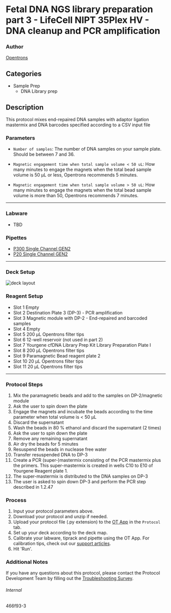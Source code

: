 # Fetal DNA NGS library preparation part 3 - LifeCell NIPT 35Plex HV - DNA cleanup and PCR amplification

### Author
[Opentrons](https://opentrons.com/)

## Categories
* Sample Prep
	* DNA Library prep

## Description
This protocol mixes end-repaired DNA samples with adaptor ligation mastermix and DNA barcodes specified according to a CSV input file

### Parameters
* `Number of samples`: The number of DNA samples on your sample plate. Should be between 7 and 36.

* `Magnetic engagement time when total sample volume < 50 uL`: How many minutes to engage the magnets when the total bead sample volume is 50 µL or less, Opentrons recommends 5 minutes.

* `Magnetic engagement time when total sample volume > 50 uL`: How many minutes to engage the magnets when the total bead sample volume is more than 50, Opentrons recommends 7 minutes.
---

### Labware
* TBD

### Pipettes
* [P300 Single Channel GEN2](https://shop.opentrons.com/single-channel-electronic-pipette-p20/)
* [P20 Single Channel GEN2](https://shop.opentrons.com/single-channel-electronic-pipette-p20/)

---

### Deck Setup

![deck layout](https://opentrons-protocol-library-website.s3.amazonaws.com/custom-README-images/459cc2/459cc2-layout.png)

### Reagent Setup
* Slot 1 Empty
* Slot 2 Destination Plate 3 (DP-3) - PCR amplification
* Slot 3 Magnetic module with DP-2 - End-repaired and barcoded samples
* Slot 4 Empty
* Slot 5 200 µL Opentrons filter tips
* Slot 6 12-well reservoir (not used in part 2)
* Slot 7 Yourgene cfDNA Library Prep Kit Library Preparation Plate I
* Slot 8 200 µL Opentrons filter tips
* Slot 9 Paramagnetic Bead reagent plate 2
* Slot 10 20 µL Opentrons filter tips
* Slot 11 20 µL Opentrons filter tips

---

### Protocol Steps
1. Mix the paramagnetic beads and add to the samples on DP-2/magnetic module
2. Ask the user to spin down the plate
3. Engage the magnets and incubate the beads according to the time parameter when total volume is < 50 µL
4. Discard the supernatant
5. Wash the beads in 80 % ethanol and discard the supernatant (2 times)
6. Ask the user to spin down the plate
7. Remove any remaining supernatant
8. Air dry the beads for 5 minutes
9. Resuspend the beads in nuclease free water
10. Transfer resuspended DNA to DP-3
11. Create a PCR (super-)mastermix consisting of the PCR mastermix plus the primers. This super-mastermix is created in wells C10 to E10 of Yourgene Reagent plate 1.
12. The super-mastermix is distributed to the DNA samples on DP-3
13. The user is asked to spin down DP-3 and perform the PCR step described in 1.2.47

### Process
1. Input your protocol parameters above.
2. Download your protocol and unzip if needed.
3. Upload your protocol file (.py extension) to the [OT App](https://opentrons.com/ot-app) in the `Protocol` tab.
4. Set up your deck according to the deck map.
5. Calibrate your labware, tiprack and pipette using the OT App. For calibration tips, check out our [support articles](https://support.opentrons.com/en/collections/1559720-guide-for-getting-started-with-the-ot-2).
6. Hit 'Run'.

### Additional Notes
If you have any questions about this protocol, please contact the Protocol Development Team by filling out the [Troubleshooting Survey](https://protocol-troubleshooting.paperform.co/).

###### Internal
466f93-3
